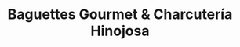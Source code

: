 ---
title: "Baguettes Gourmet & Charcutería Hinojosa"
url: /ciudad-de-mexico/baguettes-gourmet-und-charcuteria-hinojosa/
shop: Feinkost
---